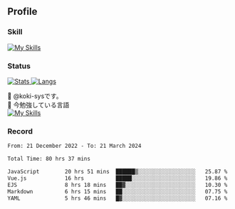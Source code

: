 ## Profile
### Skill
[![My Skills](https://skillicons.dev/icons?i=html,css,javascript,php,java,nodejs,react,bootstrap,docker,laravel,git,github,githubactions,materialui&theme=dark)](https://skillicons.dev)<br>
### Status
[![Stats](https://github-readme-stats.vercel.app/api?username=koki-sys&count_private=true&show_icons=true)
![Langs](https://github-readme-stats.vercel.app/api/top-langs/?username=koki-sys&layout=compact)](https://github.com/koki-sys)

👋 @koki-sysです。<br/>
🌱 今勉強している言語<br/>
[![My Skills](https://skillicons.dev/icons?i=typescript,react,golang&theme=dark)](https://skillicons.dev)


<!---
koki-sys/koki-sys is a ✨ special ✨ repository because its `README.md` (this file) appears on your GitHub profile.
You can click the Preview link to take a look at your changes.
--->

### Record
<!--START_SECTION:waka-->

```txt
From: 21 December 2022 - To: 21 March 2024

Total Time: 80 hrs 37 mins

JavaScript        20 hrs 51 mins  ██████▒░░░░░░░░░░░░░░░░░░   25.87 %
Vue.js            16 hrs          █████░░░░░░░░░░░░░░░░░░░░   19.86 %
EJS               8 hrs 18 mins   ██▓░░░░░░░░░░░░░░░░░░░░░░   10.30 %
Markdown          6 hrs 15 mins   ██░░░░░░░░░░░░░░░░░░░░░░░   07.75 %
YAML              5 hrs 46 mins   █▓░░░░░░░░░░░░░░░░░░░░░░░   07.16 %
```

<!--END_SECTION:waka-->
